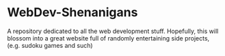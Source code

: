 # WebDev-Shenanigans
A repository dedicated to all the web development stuff.
Hopefully, this will blossom into a great website full of randomly entertaining side projects, (e.g. sudoku games and such)
